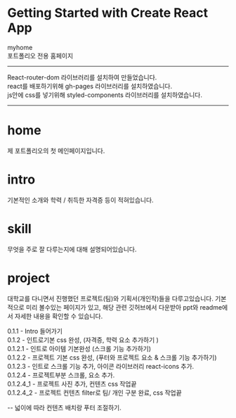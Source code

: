 # Getting Started with Create React App

myhome  
포트폴리오 전용 홈페이지

---

React-router-dom 라이브러리를 설치하여 만들었습니다.  
react를 배포하기위해 gh-pages 라이브러리를 설치하였습니다.  
js안에 css를 넣기위해 styled-components 라이브러리를 설치하였습니다.

---

# home

제 포트폴리오의 첫 메인페이지입니다.

# intro

기본적인 소개와 학력 / 취득한 자격증 등이 적혀있습니다.

# skill

무엇을 주로 잘 다루는지에 대해 설명되어있습니다.

# project

대학교를 다니면서 진행했던 프로젝트(팀)와 기획서(개인작)들을 다루고있습니다.
기본적으로 미리 볼수있는 페이지가 있고, 해당 관련 깃허브에서 다운받아 ppt와 readme에서 자세한 내용을 확인할 수 있습니다.

0.1.1 - Intro 들어가기  
0.1.2 - 인트로기본 css 완성, (자격증, 학력 요소 추가하기 )  
0.1.2.1 - 인트로 아이템 기본완성 (스크롤 기능 추가하기)  
0.1.2.2 - 프로젝트 기본 css 완성, (푸터와 프로젝트 요소 & 스크롤 기능 추가하기)  
0.1.2.3 - 인트로 스크롤 기능 추가, 아이콘 라이브러리 react-icons 추가.  
0.1.2.4 - 프로젝트부분 스크롤, 요소 추가.  
0.1.2.4_1 - 프로젝트 사진 추가, 컨텐츠 css 작업끝  
0.1.2.4_2 - 프로젝트 컨텐츠 filter로 팀/ 개인 구분 완료, css 작업끝

-- 넓이에 따라 컨텐츠 배치랑 푸터 조절하기.
